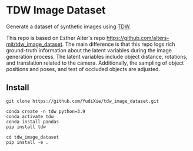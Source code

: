 # TDW Image Dataset

Generate a dataset of synthetic images using [TDW](https://github.com/threedworld-mit/tdw).

This repo is based on Esther Alter's repo https://github.com/alters-mit/tdw_image_dataset. The main difference is that this repo logs rich ground-truth information about the latent variables during the image generation process. The latent variables include object distance, rotations, and translation related to the camera. Additionally, the sampling of object positions and poses, and test of occluded objects are adjusted.

## Install
```
git clone https://github.com/YudiXie/tdw_image_dataset.git

conda create -n tdw python=3.9
conda activate tdw
conda install pandas
pip install tdw

cd tdw_image_dataset
pip install -e .
```
